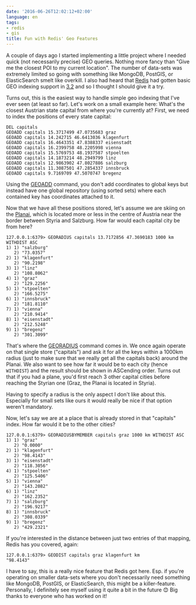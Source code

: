 ```yaml
---
date: '2016-06-26T12:02:12+02:00'
language: en
tags:
- redis
- gis
title: Fun with Redis' Geo Features
---
```


A couple of days ago I started implementing a little project where I needed
quick (not necessarily precise) GEO queries. Nothing more fancy than "Give me
the closest POI to my current location". The number of data-sets was extremely
limited so going with something like MongoDB, PostGIS, or ElasticSearch smelt
like overkill. I also had heard that [Redis][] had gotten basic GEO indexing
support in [3.2][320] and so I thought I should give it a try.

Turns out, this is the easiest way to handle simple geo indexing that I've ever
seen (at least so far). Let's work on a small example here: What's the closest
Austrian state capital from where you're currently at? First, we need to index
the positions of every state capital:

```
DEL capitals
GEOADD capitals 15.3717499 47.0735683 graz
GEOADD capitals 14.242715 46.6413036 klagenfurt
GEOADD capitals 16.4643351 47.8388337 eisenstadt
GEOADD capitals 16.2399758 48.2205998 vienna
GEOADD capitals 15.5769753 48.1937587 stpoelten
GEOADD capitals 14.1873214 48.2949799 linz
GEOADD capitals 12.9863902 47.8027886 salzburg
GEOADD capitals 11.3087501 47.2854337 innsbruck
GEOADD capitals 9.7169709 47.5070747 bregenz
```

Using the [GEOADD][] command, you don't add coordinates to global keys but
instead have one global repository (using sorted sets) where each contained key
has coordinates attached to it.

Now that we have all these positions stored, let's assume we are skiing on the
[Planai][], which is located more or less in the centre of Austria near the
border between Styria and Salzburg. How far would each capital city be from
here?

```
127.0.0.1:6379> GEORADIUS capitals 13.7172856 47.3690183 1000 km WITHDIST ASC
1) 1) "salzburg"
   2) "73.0357"
2) 1) "klagenfurt"
   2) "90.2198"
3) 1) "linz"
   2) "108.8062"
4) 1) "graz"
   2) "129.2256"
5) 1) "stpoelten"
   2) "166.5275"
6) 1) "innsbruck"
   2) "181.8110"
7) 1) "vienna"
   2) "210.9414"
8) 1) "eisenstadt"
   2) "212.5248"
9) 1) "bregenz"
   2) "301.3099"
```

That's where the [GEORADIUS][] command comes in. We once again operate on that
single store ("capitals") and ask it for all the keys within a 1000km radius
(just to make sure that we really get all the capitals back) around the
Planai. We also want to see how far it would be to each city (hence `WITHDIST`)
and the result should be shown in ASCending order. Turns out that if you had a
plane, you'd first reach 3 other capital cities before reaching the Styrian one
(Graz, the Planai is located in Styria).

Having to specify a radius is the only aspect I don't like about
this. Especially for small sets like ours it would really be nice if that option
weren't mandatory.

Now, let's say we are at a place that is already stored in that "capitals"
index. How far would it be to the other cities?

```
127.0.0.1:6379> GEORADIUSBYMEMBER capitals graz 1000 km WITHDIST ASC
1) 1) "graz"
   2) "0.0000"
2) 1) "klagenfurt"
   2) "98.4143"
3) 1) "eisenstadt"
   2) "118.3056"
4) 1) "stpoelten"
   2) "125.5406"
5) 1) "vienna"
   2) "143.2082"
6) 1) "linz"
   2) "162.2352"
7) 1) "salzburg"
   2) "196.9217"
8) 1) "innsbruck"
   2) "308.0339"
9) 1) "bregenz"
   2) "429.2321"
```

If you're interested in the distance between just two entries of that mapping,
Redis has you covered, again:

```
127.0.0.1:6379> GEODIST capitals graz klagenfurt km
"98.4143"
```

I have to say, this is a really nice feature that Redis got here. Esp. if you're
operating on smaller data-sets where you don't necessarily need something like
MongoDB, PostGIS, or ElasticSearch, this might be a killer-feature. Personally,
I definitely see myself using it quite a bit in the future 😊 Big thanks to
everyone who has worked on it!

[planai]: https://en.wikipedia.org/wiki/Planai
[redis]: https://redis.io
[320]: http://antirez.com/news/104
[geoadd]: http://redis.io/commands/geoadd
[georadius]: http://redis.io/commands/georadius
